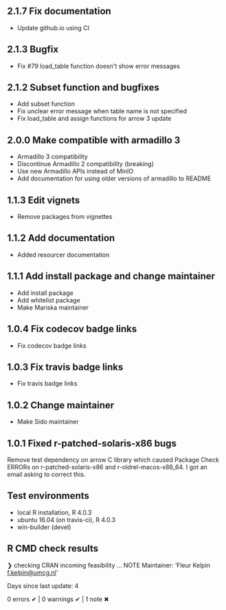 ## 2.1.7 Fix documentation
* Update github.io using CI

## 2.1.3 Bugfix
* Fix #79 load_table function doesn't show error messages

## 2.1.2 Subset function and bugfixes
* Add subset function
* Fix unclear error message when table name is not specified 
* Fix load_table and assign functions for arrow 3 update

## 2.0.0 Make compatible with armadillo 3
* Armadillo 3 compatibility
* Discontinue Armadillo 2 compatibility (breaking)
* Use new Armadillo APIs instead of MinIO
* Add documentation for using older versions of armadillo to README

## 1.1.3 Edit vignets
* Remove packages from vignettes

## 1.1.2 Add documentation
* Added resourcer documentation

## 1.1.1 Add install package and change maintainer
* Add install package
* Add whitelist package
* Make Mariska maintainer

## 1.0.4 Fix codecov badge links
* Fix codecov badge links 

## 1.0.3 Fix travis badge links
* Fix travis badge links 

## 1.0.2 Change maintainer
* Make Sido maintainer

## 1.0.1 Fixed r-patched-solaris-x86 bugs
Remove test dependency on arrow C library which caused Package Check ERRORs on
r-patched-solaris-x86 and r-oldrel-macos-x86_64.
I got an email asking to correct this.

## Test environments
* local R installation, R 4.0.3
* ubuntu 16.04 (on travis-ci), R 4.0.3
* win-builder (devel)

## R CMD check results
❯ checking CRAN incoming feasibility ... NOTE
  Maintainer: ‘Fleur Kelpin <f.kelpin@umcg.nl>’
  
  Days since last update: 4

0 errors ✔ | 0 warnings ✔ | 1 note ✖
